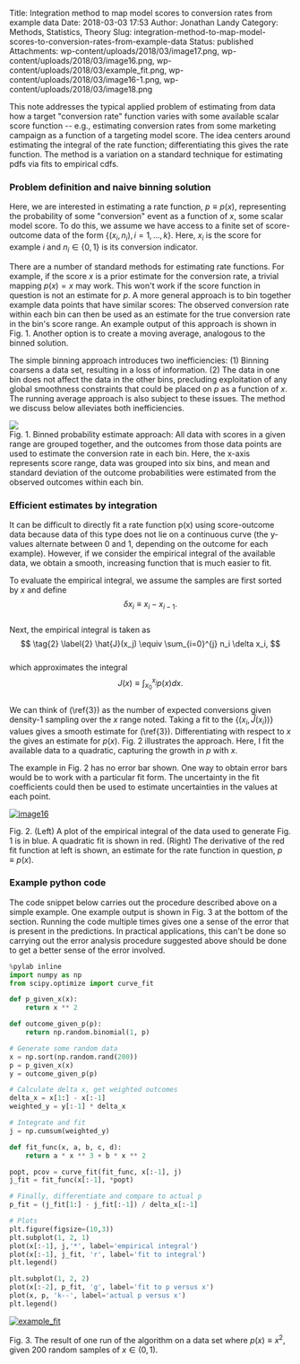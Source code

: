 Title: Integration method to map model scores to conversion rates from example data
Date: 2018-03-03 17:53
Author: Jonathan Landy
Category: Methods, Statistics, Theory
Slug: integration-method-to-map-model-scores-to-conversion-rates-from-example-data
Status: published
Attachments: wp-content/uploads/2018/03/image17.png, wp-content/uploads/2018/03/image16.png, wp-content/uploads/2018/03/example_fit.png, wp-content/uploads/2018/03/image16-1.png, wp-content/uploads/2018/03/image18.png

This note addresses the typical applied problem of estimating from data how a target "conversion rate" function varies with some available scalar score function -- e.g., estimating conversion rates from some marketing campaign as a function of a targeting model score. The idea centers around estimating the integral of the rate function; differentiating this gives the rate function. The method is a variation on a standard technique for estimating pdfs via fits to empirical cdfs.

  
  


### Problem definition and naive binning solution

Here, we are interested in estimating a rate function, $p \equiv p(x)$, representing the probability of some "conversion" event as a function of $x$, some scalar model score. To do this, we assume we have access to a finite set of score-outcome data of the form $\{(x_i, n_i), i= 1, \ldots ,k\}$. Here, $x_i$ is the score for example $i$ and $n_i \in \{0,1\}$ is its conversion indicator.

There are a number of standard methods for estimating rate functions. For example, if the score $x$ is a prior estimate for the conversion rate, a trivial mapping $p(x) = x$ may work. This won't work if the score function in question is not an estimate for $p$. A more general approach is to bin together example data points that have similar scores: The observed conversion rate within each bin can then be used as an estimate for the true conversion rate in the bin's score range. An example output of this approach is shown in Fig. 1. Another option is to create a moving average, analogous to the binned solution.

The simple binning approach introduces two inefficiencies: (1) Binning coarsens a data set, resulting in a loss of information. (2) The data in one bin does not affect the data in the other bins, precluding exploitation of any global smoothness constraints that could be placed on $p$ as a function of $x$. The running average approach is also subject to these issues. The method we discuss below alleviates both inefficiencies.

[![]({static}/wp-content/uploads/2018/03/image17.png)]({static}/wp-content/uploads/2018/03/image17.png)  
Fig. 1. Binned probability estimate approach: All data with scores in a given range are grouped together, and the outcomes from those data points are used to estimate the conversion rate in each bin. Here, the x-axis represents score range, data was grouped into six bins, and mean and standard deviation of the outcome probabilities were estimated from the observed outcomes within each bin.

### Efficient estimates by integration

It can be difficult to directly fit a rate function p(x) using score-outcome data because data of this type does not lie on a continuous curve (the y-values alternate between 0 and 1, depending on the outcome for each example). However, if we consider the empirical integral of the available data, we obtain a smooth, increasing function that is much easier to fit.

To evaluate the empirical integral, we assume the samples are first sorted by $x$ and define  
$$ \tag{1} \label{1}  
\delta x_i \equiv x_i - x_{i-1}.  
$$  
Next, the empirical integral is taken as  
$$ \tag{2} \label{2}  
\hat{J}(x_j) \equiv \sum_{i=0}^{j} n_i \delta x_i,  
$$  
which approximates the integral  
$$\tag{3} \label{3}  
J(x) \equiv \int_{x_0}^{x_j} p(x) dx.  
$$  
We can think of (\ref{3}) as the number of expected conversions given density-$1$ sampling over the $x$ range noted. Taking a fit to the $\{(x_i, \hat{J}(x_i))\}$ values gives a smooth estimate for (\ref{3}). Differentiating with respect to $x$ the gives an estimate for $p(x)$. Fig. 2 illustrates the approach. Here, I fit the available data to a quadratic, capturing the growth in $p$ with $x$.

The example in Fig. 2 has no error bar shown. One way to obtain error bars would be to work with a particular fit form. The uncertainty in the fit coefficients could then be used to estimate uncertainties in the values at each point.

[![image16]({static}/wp-content/uploads/2018/03/image16-1.png)]({static}/wp-content/uploads/2018/03/image16-1.png)

Fig. 2. (Left) A plot of the empirical integral of the data used to generate Fig. 1 is in blue. A quadratic fit is shown in red. (Right) The derivative of the red fit function at left is shown, an estimate for the rate function in question, $p\equiv p(x)$.

### Example python code

The code snippet below carries out the procedure described above on a simple example. One example output is shown in Fig. 3 at the bottom of the section. Running the code multiple times gives one a sense of the error that is present in the predictions. In practical applications, this can't be done so carrying out the error analysis procedure suggested above should be done to get a better sense of the error involved.

```python 
%pylab inline  
import numpy as np  
from scipy.optimize import curve_fit

def p_given_x(x):  
    return x ** 2

def outcome_given_p(p):  
    return np.random.binomial(1, p)

# Generate some random data  
x = np.sort(np.random.rand(200))  
p = p_given_x(x)  
y = outcome_given_p(p)

# Calculate delta x, get weighted outcomes  
delta_x = x[1:] - x[:-1]  
weighted_y = y[:-1] * delta_x

# Integrate and fit  
j = np.cumsum(weighted_y)

def fit_func(x, a, b, c, d):  
    return a * x ** 3 + b * x ** 2

popt, pcov = curve_fit(fit_func, x[:-1], j)  
j_fit = fit_func(x[:-1], *popt)

# Finally, differentiate and compare to actual p  
p_fit = (j_fit[1:] - j_fit[:-1]) / delta_x[:-1]

# Plots  
plt.figure(figsize=(10,3))  
plt.subplot(1, 2, 1)  
plot(x[:-1], j,'*', label='empirical integral')  
plot(x[:-1], j_fit, 'r', label='fit to integral')  
plt.legend()

plt.subplot(1, 2, 2)  
plot(x[:-2], p_fit, 'g', label='fit to p versus x')  
plot(x, p, 'k--', label='actual p versus x')  
plt.legend()  
```

[![example_fit]({static}/wp-content/uploads/2018/03/example_fit.png)]({static}/wp-content/uploads/2018/03/example_fit.png)

Fig. 3. The result of one run of the algorithm on a data set where $p(x) \equiv x^2$, given 200 random samples of $x \in (0, 1)$.

